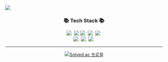 <img src="https://capsule-render.vercel.app/api?type=venom&color=auto&height=150&section=header&text=Bornsoon's%20Github&fontSize=30" />

<div align="center">
<h3>📚 Tech Stack 📚</h3>
<p>
  <img src="https://img.shields.io/badge/Python-3766AB?style=flat-square&logo=Python&logoColor=white"/>&nbsp 
  <img src="https://img.shields.io/badge/Java-3766AB?style=flat-square&logo=Java&logoColor=white"/>
  <img src="https://img.shields.io/badge/Javascript-ffb13b?style=flat-square&logo=javascript&logoColor=white"/>&nbsp 
  <img src="https://img.shields.io/badge/html5-E34F26?style=flat-square&logo=HTML5&logoColor=white"/>&nbsp 
  <img src="https://img.shields.io/badge/css-E34F26?style=flat-square&logo=css3&logoColor=white"/>&nbsp 
  <br>
  <img src="https://img.shields.io/badge/flask-000000?style=flat-square&logo=flask&logoColor=white"/>&nbsp 
  <img src="https://img.shields.io/badge/Mysql-4479A1?style=flat-square&logo=MySql&logoColor=white"/>&nbsp 
  <img src="https://img.shields.io/badge/SQLite-003B57?style=flat-square&logo=SQLite&logoColor=white"/>&nbsp 
</p>
<hr>

[![Solved.ac 프로필](http://mazassumnida.wtf/api/v2/generate_badge?boj=rlimm2)](https://solved.ac/rlimm2)
</div>
